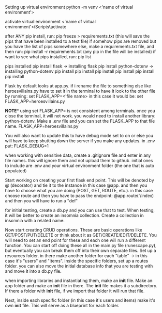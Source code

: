 Setting up virtual environment
python -m venv <'name of virtual environment'>

activate virtual environment
<'name of virtual environment'>\Scripts\activate


after ANY pip install, run: pip freeze > requirements.txt (this will save the pips that have been installed to a text file)
if somehow pips are removed but you have the list of pips somewhere else, make a requirements.txt file, and then run: pip install -r requirements.txt (any pip in the file will be installed)
if want to see what pips installed, run: pip list

pips installed
pip install flask     -> installing flask
pip install python-dotenv     -> installing python-dotenv
pip install 
pip install 
pip install 
pip install 
pip install 
pip install 

Flask by default looks at app.py. if i rename the file to something else like heroesvillains.py
have to set it in the terminal to have it look to the other file by running: set FLASK_APP=<'file name>
in this case it would be: set FLASK_APP=heroesvillains.py


****NOTE*****
using set FLASK_APP= is not consistent among terminals. once you close the terminal, it will not work. you would need to
install another library: python-dotenv. Make a .env file and you can set the FLASK_APP to that file name.
FLASK_APP=heroesvillains.py

You will also want to update this to have debug mode set to on or else you will have to keep shutting down the server if 
you make any updates. in .env put: FLASK_DEBUG=1



when working with sensitive data, create a .gitignore file and enter in any file names. this will ignore them and not
upload them to github.
initial ones to include are .env and your virtual environment folder (the one that is auto populated)


Start working on creating your first flask end point. This will be denoted by @ (decorator) and tie it to the instance
in this case @app. and then you have to choose what you are doing (POST, GET, ROUTE, etc.). in this case choose route
and then you have to pass the endpoint: @app.route('/index) and then you will have to run a "def"

for initial testing, create a db.py and you can use that to test. When testing, it will be better to create an insomnia collection. Create a collection in insomnia with a related name.

Now start creating CRUD operations. These are basic operations like GET/POST/PUT/DELETE or think about it as
GET/CREATE/EDIT/DELETE. You will need to set an end point for these and each one will run a different function. You can start
off doing these all in the main.py file (runescape.py), but eventually you can break them off into their own separate files.
Set up a resources folder. in there make another folder for each "table" -> in this case it's "users" and "items".
inside the specific folders, set up a routes folder. you can also move the initial database info that you are testing with and move it into a db.py file.

when importing libraries and instantiating them, make an __init__ file. Make an app folder and make an __init__ file in there. The __init__ file makes it a subdirectory. If there a folder with __init__ file, if we import that folder it will run that file.

Next, inside each specific folder (in this case it's users and items) make it's own __init__ file. This will serve as a blueprint for each folder.